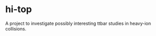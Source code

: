hi-top
======

A project to investigate possibly interesting ttbar studies in
heavy-ion collisions.

